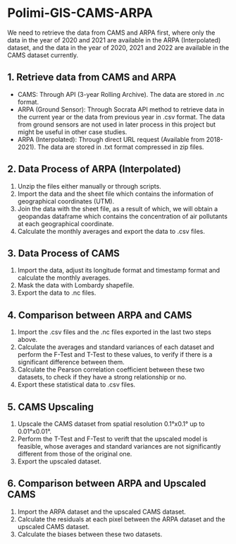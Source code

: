 # Polimi-GIS-CAMS-ARPA

We need to retrieve the data from CAMS and ARPA first, where only the data in the year of 2020 and 2021 are available in the ARPA (Interpolated) dataset, and the data in the year of 2020, 2021 and 2022 are available in the CAMS dataset currently. 

## 1. Retrieve data from CAMS and ARPA

- CAMS: Through API (3-year Rolling Archive). The data are stored in .nc format. 
- ARPA (Ground Sensor): Through Socrata API method to retrieve data in the current year or the data from previous year in .csv format. The data from ground sensors are not used in later process in this project but might be useful in other case studies. 
- ARPA (Interpolated): Through direct URL request (Available from 2018-2021). The data are stored in .txt format compressed in zip files. 

## 2. Data Process of ARPA (Interpolated)

1. Unzip the files either manually or through scripts. 
2. Import the data and the sheet file which contains the information of geographical coordinates (UTM).
3. Join the data with the sheet file, as a result of which, we will obtain a geopandas dataframe which contains the concentration of air pollutants at each geographical coordinate. 
4. Calculate the monthly averages and export the data to .csv files. 

## 3. Data Process of CAMS

1. Import the data, adjust its longitude format and timestamp format and calculate the monthly averages. 
2. Mask the data with Lombardy shapefile. 
3. Export the data to .nc files. 

## 4. Comparison between ARPA and CAMS

1. Import the .csv files and the .nc files exported in the last two steps above. 
2. Calculate the averages and standard variances of each dataset and perform the F-Test and T-Test to these values, to verify if there is a significant difference between them. 
3. Calculate the Pearson correlation coefficient between these two datasets, to check if they have a strong relationship or no. 
4. Export these statistical data to .csv files. 

## 5. CAMS Upscaling

1. Upscale the CAMS dataset from spatial resolution 0.1°x0.1° up to 0.01°x0.01°. 
2. Perform the T-Test and F-Test to verift that the upscaled model is feasible, whose averages and standard variances are not significantly different from those of the original one. 
3. Export the upscaled dataset. 

## 6. Comparison between ARPA and Upscaled CAMS

1. Import the ARPA dataset and the upscaled CAMS dataset. 
2. Calculate the residuals at each pixel between the ARPA dataset and the upscaled CAMS dataset. 
3. Calculate the biases between these two datasets. 
